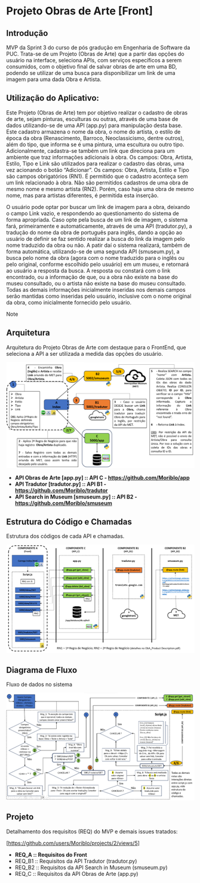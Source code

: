 # Projeto Obras de Arte [Front]

## Introdução
MVP da Sprint 3 do curso de pós gradução em Engenharia de Software da PUC.
Trata-se de um Projeto (Obras de Arte) que a partir das opções do usuário na interface, seleciona APIs, com serviços específicos a serem consumidos, com o objetivo final de salvar obras de arte em uma BD,  podendo se utilizar de uma busca para disponibilizar um link de uma imagem para uma dada Obra e Artista.

## Utilização do Aplicativo:
        
Este Projeto (Obras de Arte) tem por objetivo realizar o cadastro de obras de arte, sejam pinturas, esculturas ou outras, através 
de uma base de dados utilizando-se de uma API (app.py) para manipulação desta base. Este cadastro armazena o nome da obra, o nome do artista, o estilo de época da obra (Renascimento, Barroco, Neoclassicismo, dentre outros), além do tipo, que informa se é uma pintura, uma escultura ou outro tipo. Adicionalmente, cadastra-se também um link que direciona para um ambiente que traz informações adicionais à obra. Os campos: Obra, Artista, Estilo, Tipo e Link são utilizados para realizar o cadastro das obras, uma vez acionando o botão “Adicionar”. Os campos: Obra, Artista, Estilo e Tipo são campos obrigatórios (RN1). É permitido que o cadastro aconteça sem um link relacionado à obra. Não são permitidos cadastros de uma obra de mesmo nome e mesmo artista (RN2). Porém, caso haja uma obra de mesmo nome, mas para artistas diferentes, é permitida esta inserção.

O usuário pode optar por buscar um link de imagem para a obra, deixando o campo Link vazio, e respondendo ao questionamento do sistema de forma apropriada. Caso opte pela busca de um link de imagem, o sistema fará, primeiramente e automaticamente, através de uma API (tradutor.py), a tradução do nome da obra de português para inglês, dando a opção ao usuário de definir se faz sentido realizar a busca do link da imagem pelo nome traduzido da obra ou não. A patir daí o sistema realizará, também de forma automática, utilizando-se de uma segunda API (smuseum.py), a busca pelo nome da obra (agora com o nome traduzido para o inglês ou pelo original, conforme escolhido pelo usuário) em um museu, e retornará ao usuário a resposta da busca. A resposta ou constará com o link encontrado, ou a informação de que, ou a obra não existe na base do museu consultado, ou o artista não existe na base do museu consultado. Todas as demais informações inicialmente inseridas nos demais campos serão mantidas como inseridas pelo usuário, inclusive com o nome original da obra, como inicialmente fornecido pelo usuário.

> [!NOTE]
> [^1]: RN::Regra de Negócio.
> [^2]: O primeiro parágrafo acima trata da parte entregue na Sprint 1 (que foi reaproveitada), com algumas melhorias. Por exemplo, a otimização da RN2 colocando a consulta ao banco antes das chamadas às APIs, melhorando o tempo de retorno ao usuário quanto à realização da crítica.
> [^3]: O segundo parágrafo acima, trata da parte implementada para esta Sprint 3 (API_B1 e API_B2).
> [^4]: A  API Search in Museum (smuseum.py) foi criada inicialmente para buscar em vários museus previamente cadastrados. Porém, por conta de restrições de copyright, só se encontrou o NY Metropolitan Museum, com uma base suficiente para utilização neste projeto. Portanto a API atualmente, só busca na base do NY Metropolitan Museum, mas como pode ser visto no código, esta API já está previamente estruturada para receber links, campos e demais informações para busca em outras bases de museus que não tenham restrições de copyright.

## Arquitetura
Arquitetura do Projeto Obras de Arte com destaque para o FrontEnd, que seleciona a API a ser utilizada a medida das opções do usuário.

![Front](https://github.com/Moriblo/front/blob/main/Front.png)

* __API Obras de Arte [app.py] :: API C - https://github.com/Moriblo/app__
* __API Tradutor [tradutor.py] :: API B1 - https://github.com/Moriblo/tradutor__
* __API Search in Museum [smuseum.py] :: API B2 - https://github.com/Moriblo/smuseum__

## Estrutura do Código e Chamadas
Estrutura dos códigos de cada API e chamadas.

![COMP_A](https://github.com/Moriblo/front/blob/main/COMP_A.png)

## Diagrama de Fluxo
Fluxo de dados no sistema

![SFD](https://github.com/Moriblo/front/blob/main/SFD.png)

## Projeto

Detalhamento dos requisitos (REQ) do MVP e demais issues tratados:

[https://github.com/users/Moriblo/projects/2/views/5]

* __REQ_A :: Requisitos do Front__
* REQ_B1 :: Requisitos da API Tradutor (tradutor.py)
* REQ_B2 :: Requisitos da API Search in Museum (smuseum.py)
* REQ_C :: Requisitos da API Obras de Arte (app.py)

